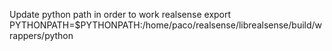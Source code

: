 Update python path in order to work realsense
export PYTHONPATH=$PYTHONPATH:/home/paco/realsense/librealsense/build/wrappers/python
